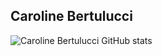 ## Caroline Bertulucci

![Caroline Bertulucci GitHub stats](https://github-readme-stats.vercel.app/api?username=carolinebertulucci&show_icons=true&title_color=d3bcf6&icon_color=d1fabf&text_color=ffffff&bg_color=00000000&border_color=00000000)
